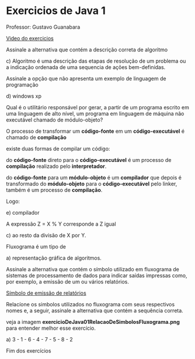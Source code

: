 # Exercicios de Java 1

Professor: Gustavo Guanabara

[Video do exercicios](https://www.youtube.com/watch?v=ZBKxhnqX-Q0&list=PLJH2yd19u4hzRtpzm2dDCWZx58UrE85ye&index=2)

Assinale a alternativa que contém a descrição correta de algoritmo

c) Algoritmo é uma descrição das etapas de resolução de um problema ou a indicação ordenada de uma sequencia de ações bem-definidas.

Assinale a opção que não apresenta um exemplo de linguagem de programação

d) windows xp

Qual é o utilitário responsável por gerar, a partir de um programa escrito em uma linguagem de alto nível, um programa em linguagem de máquina não executável chamado de módulo-objeto?

O processo de transformar um **código-fonte** em um **código-executável** é chamado de **compilação**

existe duas formas de compilar um código:

do **código-fonte** direto para o **código-executável** é um processo de **compilação** realizado pelo **interpretador**.

do **código-fonte** para um **módulo-objeto** é um **compilador** que depois é transformado do **módulo-objeto** para o **código-executável** pelo linker, também é um processo de **compilação**.

Logo:

e) compilador

A expressão Z = X % Y corresponde a Z igual

c) ao resto da divisão de X por Y.

Fluxograma é um tipo de

a) representação gráfica de algoritmos.

Assinale a alternativa que contém o símbolo utilizado em fluxograma de sistemas de processamento de dados para indicar saídas impressas como, por exemplo, a emissão de um ou vários relatórios.

[Símbolo de emissão de relatórios](https://heflocom.s3.amazonaws.com/wp-content/uploads/sites/6/2018/08/simbolos-do-fluxograma-de-processo-06.png)

Relacíone os simbolos utilizados no fluxograma com seus respectivos nomes e, a seguir, assinale a alternativa que contém a sequência correta.

veja a imagem **exercicioDeJava01RelacaoDeSimbolosFluxograma.png** para entender melhor esse exercício.

a) 3 - 1 - 6 - 4 - 7 - 5 - 8 - 2

Fim dos exercícios
